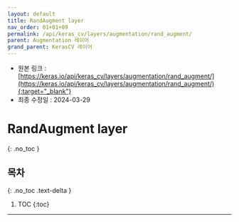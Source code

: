 ```yaml
---
layout: default
title: RandAugment layer
nav_order: 01+01+09
permalink: /api/keras_cv/layers/augmentation/rand_augment/
parent: Augmentation 레이어
grand_parent: KerasCV 레이어
---
```


* 원본 링크 : [https://keras.io/api/keras_cv/layers/augmentation/rand_augment/](https://keras.io/api/keras_cv/layers/augmentation/rand_augment/){:target="_blank"}
* 최종 수정일 : 2024-03-29

# RandAugment layer
{: .no_toc }

## 목차
{: .no_toc .text-delta }

1. TOC
{:toc}

---
